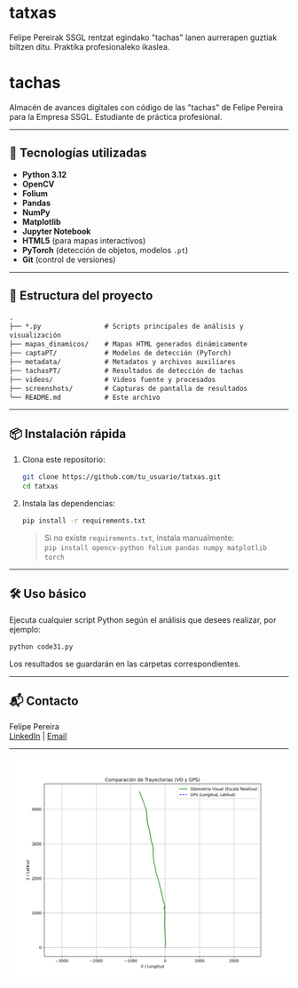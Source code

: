# tatxas

Felipe Pereirak SSGL rentzat egindako "tachas" lanen aurrerapen guztiak biltzen ditu. Praktika profesionaleko ikaslea.

# tachas

Almacén de avances digitales con código de las "tachas" de Felipe Pereira para la Empresa SSGL. Estudiante de práctica profesional.

---

## 🚀 Tecnologías utilizadas

- **Python 3.12**  
- **OpenCV**  
- **Folium**  
- **Pandas**  
- **NumPy**  
- **Matplotlib**  
- **Jupyter Notebook**  
- **HTML5** (para mapas interactivos)  
- **PyTorch** (detección de objetos, modelos `.pt`)  
- **Git** (control de versiones)  

---

## 📁 Estructura del proyecto

```
.
├── *.py                # Scripts principales de análisis y visualización
├── mapas_dinamicos/    # Mapas HTML generados dinámicamente
├── captaPT/            # Modelos de detección (PyTorch)
├── metadata/           # Metadatos y archivos auxiliares
├── tachasPT/           # Resultados de detección de tachas
├── videos/             # Videos fuente y procesados
├── screenshots/        # Capturas de pantalla de resultados
└── README.md           # Este archivo
```

---

## 📦 Instalación rápida

1. Clona este repositorio:
   ```sh
   git clone https://github.com/tu_usuario/tatxas.git
   cd tatxas
   ```
2. Instala las dependencias:
   ```sh
   pip install -r requirements.txt
   ```
   > Si no existe `requirements.txt`, instala manualmente:  
   > `pip install opencv-python folium pandas numpy matplotlib torch`

---

## 🛠️ Uso básico

Ejecuta cualquier script Python según el análisis que desees realizar, por ejemplo:
```sh
python code31.py
```
Los resultados se guardarán en las carpetas correspondientes.

---

## 📬 Contacto

Felipe Pereira  
[LinkedIn](https://www.linkedin.com/in/felipe-pereira-alarcón) | [Email](mailto:f.pereiraalarcn@gmail.com)

---

<p align="center">
  <img src="trayectoria_comparativa_vo_gps.png" alt="Comparativa Trayectoria" width="600"/>
</p>
